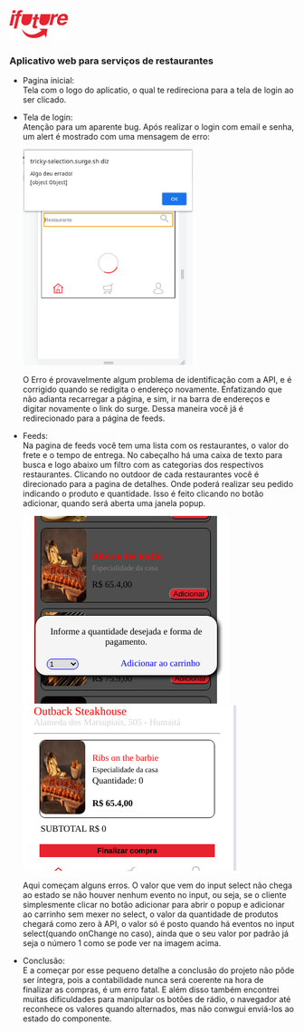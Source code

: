 
<body>
	<img src="src/img/logo-future-eats-invert.png">
	<h3>Aplicativo web para serviços de restaurantes</h3>
	<ul>
		<li>
			Pagina inicial:<br>Tela com o logo do aplicatio, o qual te redireciona para a tela de login ao ser 
			clicado.
		</li>
		<li>
			<p>Tela de login:<br>
			Atenção para um aparente bug.
			Após realizar o login com email e senha, um alert é mostrado com uma mensagem de erro:
			</p>
			<img src="imgREADME/errologin.png" width="300"><p>
			O Erro é provavelmente algum problema de identificação com a API, e é corrigido quando se redigita
			o endereço novamente. Enfatizando que não adianta recarregar a página, e sim, ir na barra de endereços
			e digitar novamente o link do surge. Dessa maneira você já é redirecionado para a página de feeds.</p>
		</li>
		<li>
			Feeds:<br>
			Na pagina de feeds você tem uma lista com os restaurantes, o valor do
			frete e o tempo de entrega. No cabeçalho há uma caixa de texto para busca e logo abaixo
			um filtro com as categorias dos respectivos restaurantes. Clicando no outdoor de cada restaurantes
			você é direcionado para a pagina de detalhes. Onde poderá realizar seu pedido indicando
			o produto e quantidade. Isso é feito clicando no botão adicionar, quando será 
			aberta uma janela popup.
			<p><img src="imgREADME/adicionar.png">
			<img src="imgREADME/sem-adicao.png"> </p>
			Aqui começam alguns erros. O valor que vem do input select não chega ao estado se não houver nenhum evento no input, ou seja, se o cliente simplesmente clicar no botão adicionar para abrir o popup e adicionar ao carrinho sem mexer no select, o valor da quantidade de produtos chegará como zero à API, o valor só é posto quando há eventos no input select(quando onChange no caso), ainda que o seu valor por padrão já seja o número 1 como se pode ver na imagem acima.
		</li>
		<li><p>
			Conclusão:<br>
			E a começar por esse pequeno detalhe a conclusão do projeto não pôde ser íntegra, pois a contabilidade nunca será coerente na hora de finalizar as compras,
			é um erro fatal. E além disso também encontrei muitas dificuldades para manipular os botões de rádio, o navegador até reconhece os valores quando alternados, mas não conwgui enviá-los ao estado do componente.</p>
		</li>
	</ul>
